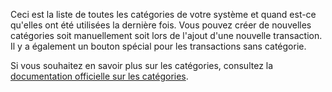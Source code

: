 Ceci est la liste de toutes les catégories de votre système et quand est-ce qu'elles ont été utilisées la dernière fois. Vous pouvez créer de nouvelles catégories soit manuellement soit lors de l'ajout d'une nouvelle transaction. Il y a également un bouton spécial pour les transactions sans catégorie.

Si vous souhaitez en savoir plus sur les catégories, consultez la [documentation officielle sur les catégories](https://docs.firefly-iii.org/concepts/categories).